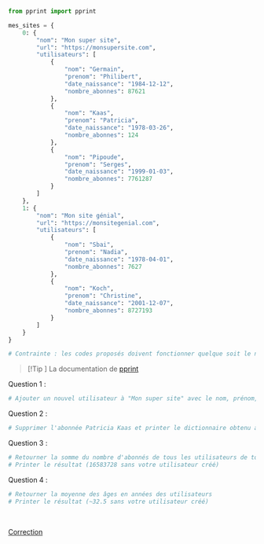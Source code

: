 ```python
from pprint import pprint

mes_sites = {
	0: {
		"nom": "Mon super site",
		"url": "https://monsupersite.com",
		"utilisateurs": [
			{
				"nom": "Germain",
				"prenom": "Philibert",
				"date_naissance": "1984-12-12",
				"nombre_abonnes": 87621
			},
			{
				"nom": "Kaas",
				"prenom": "Patricia",
				"date_naissance": "1978-03-26",
				"nombre_abonnes": 124
			},
			{
				"nom": "Pipoude",
				"prenom": "Serges",
				"date_naissance": "1999-01-03",
				"nombre_abonnes": 7761287
			}
		]
	},
	1: {
		"nom": "Mon site génial",
		"url": "https://monsitegenial.com",
		"utilisateurs": [
			{
				"nom": "Sbai",
				"prenom": "Nadia",
				"date_naissance": "1978-04-01",
				"nombre_abonnes": 7627
			},
			{
				"nom": "Koch",
				"prenom": "Christine",
				"date_naissance": "2001-12-07",
				"nombre_abonnes": 8727193
			}
		]
	}
}

# Contrainte : les codes proposés doivent fonctionner quelque soit le nombre de site et d'utilisateurs dans le dictionnaire.
```


>[!Tip ] La documentation de [pprint](https://docs.python.org/fr/3/library/pprint.html)


Question 1 :

```python
# Ajouter un nouvel utilisateur à "Mon super site" avec le nom, prénom, date de naissance et nombre d'abonnés de votre choix et printer le dictionnaire obtenu avec pprint pour obtenir un résultat plus lisible
```

Question 2 :

```python
# Supprimer l'abonnée Patricia Kaas et printer le dictionnaire obtenu avec pprint
```

Question 3 :

```python
# Retourner la somme du nombre d'abonnés de tous les utilisateurs de tous les sites à l'aide d'une boucle
# Printer le résultat (16583728 sans votre utilisateur créé)
```

Question 4 :

```python
# Retourner la moyenne des âges en années des utilisateurs
# Printer le résultat (~32.5 sans votre utilisateur créé)
```

<br>

[Correction](Correction%20-%2017.%20Les%20dictionnaires.md)
